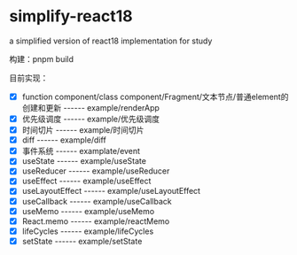 
# simplify-react18
a simplified version of react18 implementation for study

构建：pnpm build

目前实现：

 - [x] function component/class component/Fragment/文本节点/普通element的创建和更新 ------ example/renderApp
 - [x] 优先级调度 ------ example/优先级调度
 - [x] 时间切片 ------ example/时间切片
 - [x] diff ------ example/diff
 - [x] 事件系统 ------ examplate/event
 - [x] useState ------ example/useState
 - [x] useReducer ------ example/useReducer
 - [x] useEffect ------ example/useEffect
 - [x] useLayoutEffect ------ example/useLayoutEffect
 - [x] useCallback ------ example/useCallback
 - [x] useMemo ------ example/useMemo
 - [x] React.memo ------ example/reactMemo
 - [x] lifeCycles ------ example/lifeCycles
 - [x] setState ------ example/setState
